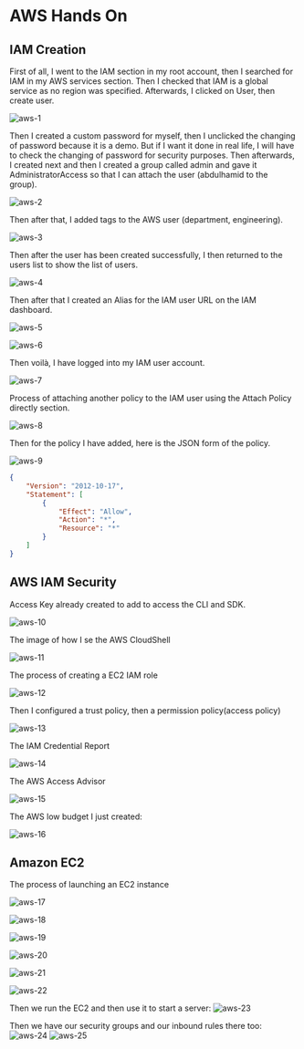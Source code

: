 


# AWS Hands On

## IAM Creation

First of all, I went to the IAM section in my root account, then I searched for IAM in my AWS services section. Then I checked that IAM is a global service as no region was specified. Afterwards, I clicked on User, then create user.

![aws-1](https://github.com/Ham12-3/AWS_hands_on/assets/93613316/649d851e-74f6-4bb0-8fcf-3752b0497be2)

Then I created a custom password for myself, then I unclicked the changing of password because it is a demo. But if I want it done in real life, I will have to check the changing of password for security purposes. Then afterwards, I created next and then I created a group called admin and gave it AdministratorAccess so that I can attach the user (abdulhamid to the group).

![aws-2](https://github.com/Ham12-3/AWS_hands_on/assets/93613316/e68db637-5d7a-41f7-af87-64230fb7f617)

Then after that, I added tags to the AWS user (department, engineering).

![aws-3](https://github.com/Ham12-3/AWS_hands_on/assets/93613316/9c797251-2702-4bdf-b11e-891d900739ab)

Then after the user has been created successfully, I then returned to the users list to show the list of users.

![aws-4](https://github.com/Ham12-3/AWS_hands_on/assets/93613316/2249f4ed-272f-4c13-baae-40ec13b8017c)

Then after that I created an Alias for the IAM user URL on the IAM dashboard.

![aws-5](https://github.com/Ham12-3/AWS_hands_on/assets/93613316/e1b3150f-b39c-493d-a0a1-83929e64eb83)

![aws-6](https://github.com/Ham12-3/AWS_hands_on/assets/93613316/912b5d24-a1f2-4114-9694-71a32804a078)

Then voilà, I have logged into my IAM user account.

![aws-7](https://github.com/Ham12-3/AWS_hands_on/assets/93613316/d5b3c630-701d-478e-a206-7b27d21ef9b1)

Process of attaching another policy to the IAM user using the Attach Policy directly section.

![aws-8](https://github.com/Ham12-3/AWS_hands_on/assets/93613316/65daffb9-a68a-467b-b81f-59826e8da2b3)

Then for the policy I have added, here is the JSON form of the policy.

![aws-9](https://github.com/Ham12-3/AWS_hands_on/assets/93613316/87b5da71-888d-48c4-8128-c2a4995ec080)

```json
{
    "Version": "2012-10-17",
    "Statement": [
        {
            "Effect": "Allow",
            "Action": "*",
            "Resource": "*"
        }
    ]
}
```

## AWS IAM Security

Access Key already created to add to access the CLI and SDK.

![aws-10](https://github.com/Ham12-3/AWS_hands_on/assets/93613316/4ec11c51-b5a4-4887-8261-600d432ad6db)

The image of how I se the AWS CloudShell 

![aws-11](https://github.com/Ham12-3/AWS_hands_on/assets/93613316/6071a4dc-5f13-4d04-be93-dcb856c0302f)

The process of creating a EC2 IAM role

![aws-12](https://github.com/Ham12-3/AWS_hands_on/assets/93613316/e9490833-454d-4c75-9eec-c7e00ad01578)

Then I configured a trust policy, then a permission policy(access policy)

![aws-13](https://github.com/Ham12-3/AWS_hands_on/assets/93613316/e8ed9858-ea5d-404d-a63f-fdd04fdccf98)


The IAM Credential Report

![aws-14](https://github.com/Ham12-3/AWS_hands_on/assets/93613316/e3d33ae9-0cfc-40b6-a654-6a7b9c1da96b)

The AWS Access Advisor

![aws-15](https://github.com/Ham12-3/AWS_hands_on/assets/93613316/377622d7-9414-4013-97a0-b64b8629a53f)

The AWS low budget I just created:

![aws-16](https://github.com/Ham12-3/AWS_hands_on/assets/93613316/ae8d3a3c-8f7a-4bb9-aeb6-0135abf3797b)


## Amazon EC2

The process of launching an EC2 instance

![aws-17](https://github.com/Ham12-3/AWS_hands_on/assets/93613316/26702b04-eac8-4c2d-b0e6-94ed6dba4083)


![aws-18](https://github.com/Ham12-3/AWS_hands_on/assets/93613316/8990a323-33ef-4df8-9fba-11da8eff0d78)

![aws-19](https://github.com/Ham12-3/AWS_hands_on/assets/93613316/09bd2239-662e-413b-9bdd-336dc0e4fb26)

![aws-20](https://github.com/Ham12-3/AWS_hands_on/assets/93613316/23cd0b61-a2ba-4b90-8d2b-38da96ab0a3b)

![aws-21](https://github.com/Ham12-3/AWS_hands_on/assets/93613316/0ba60f0d-a194-4aa1-91d7-06e76c5ef73d)

![aws-22](https://github.com/Ham12-3/AWS_hands_on/assets/93613316/4dc60203-34e8-4121-aa7e-bc59f88cde67)


Then we run the EC2 and then use it to start a server:
![aws-23](https://github.com/Ham12-3/AWS_hands_on/assets/93613316/20156990-63ca-44b7-bee3-4ebccbb41a7a)



Then we have our security groups and our inbound rules there too:
![aws-24](https://github.com/Ham12-3/AWS_hands_on/assets/93613316/49d5d689-185e-471e-b3ed-3296809d18fa)
![aws-25](https://github.com/Ham12-3/AWS_hands_on/assets/93613316/1176f524-34be-42b4-85a6-3367c853942f)







